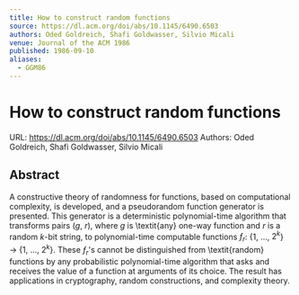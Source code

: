 ```yaml
---
title: How to construct random functions
source: https://dl.acm.org/doi/abs/10.1145/6490.6503
authors: Oded Goldreich, Shafi Goldwasser, Silvio Micali
venue: Journal of the ACM 1986
published: 1986-09-10
aliases:
  - GGM86
---
```

# How to construct random functions
URL: https://dl.acm.org/doi/abs/10.1145/6490.6503
Authors: Oded Goldreich, Shafi Goldwasser, Silvio Micali
## Abstract
A constructive theory of randomness for functions, based on computational complexity, is developed, and a pseudorandom function generator is presented. This generator is a deterministic polynomial-time algorithm that transforms pairs ($g$, $r$), where $g$ is \textit{any} one-way function and $r$ is a random $k$-bit string, to polynomial-time computable functions $ƒ_r$: {1, …, $2^k$} → {1, …, $2^k$}. These $ƒ_r$'s cannot be distinguished from \textit{random} functions by any probabilistic polynomial-time algorithm that asks and receives the value of a function at arguments of its choice. The result has applications in cryptography, random constructions, and complexity theory.